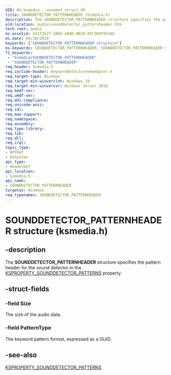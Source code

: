 ```yaml
---
UID: NS:ksmedia.__unnamed_struct_40
title: SOUNDDETECTOR_PATTERNHEADER (ksmedia.h)
description: The SOUNDDETECTOR_PATTERNHEADER structure specifies the pattern header for the sound detector in the KSPROPERTY_SOUNDDETECTOR_PATTERNS property.
old-location: audio\sounddetector_patternheader.htm
tech.root: audio
ms.assetid: 43172627-2A05-44AD-8B39-8FC384F9F44E
ms.date: 04/30/2019
keywords: ["SOUNDDETECTOR_PATTERNHEADER structure"]
ms.keywords: SOUNDDETECTOR_PATTERNHEADER, SOUNDDETECTOR_PATTERNHEADER structure [Audio Devices], audio.sounddetector_patternheader, ksmedia/SOUNDDETECTOR_PATTERNHEADER
f1_keywords:
 - "ksmedia/SOUNDDETECTOR_PATTERNHEADER"
 - "SOUNDDETECTOR_PATTERNHEADER"
req.header: ksmedia.h
req.include-header: Keyworddetectoroemadapter.h
req.target-type: Windows
req.target-min-winverclnt: Windows 10
req.target-min-winversvr: Windows Server 2016
req.kmdf-ver: 
req.umdf-ver: 
req.ddi-compliance: 
req.unicode-ansi: 
req.idl: 
req.max-support: 
req.namespace: 
req.assembly: 
req.type-library: 
req.lib: 
req.dll: 
req.irql: 
topic_type:
- APIRef
- kbSyntax
api_type:
- HeaderDef
api_location:
- ksmedia.h
api_name:
- SOUNDDETECTOR_PATTERNHEADER
targetos: Windows
req.typenames: SOUNDDETECTOR_PATTERNHEADER
---
```


# SOUNDDETECTOR_PATTERNHEADER structure (ksmedia.h)

## -description

The **SOUNDDETECTOR_PATTERNHEADER** structure specifies the pattern header for the sound detector in the [KSPROPERTY_SOUNDDETECTOR_PATTERNS](https://docs.microsoft.com/windows-hardware/drivers/audio/ksproperty-sounddetector-patterns) property.

## -struct-fields

### -field Size

The size of the audio data.

### -field PatternType

The keyword pattern format, expressed as a GUID.

## -see-also

[KSPROPERTY_SOUNDDETECTOR_PATTERNS](https://docs.microsoft.com/windows-hardware/drivers/audio/ksproperty-sounddetector-patterns)

